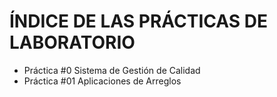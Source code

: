 # ÍNDICE DE LAS PRÁCTICAS DE LABORATORIO
- Práctica #0 Sistema de Gestión de Calidad
- Práctica #01 Aplicaciones de Arreglos

